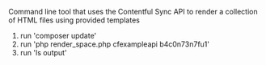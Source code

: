 Command line tool that uses the Contentful Sync API to render a collection of HTML files using provided templates

1. run 'composer update'
2. run 'php render_space.php cfexampleapi b4c0n73n7fu1'
3. run 'ls output'
